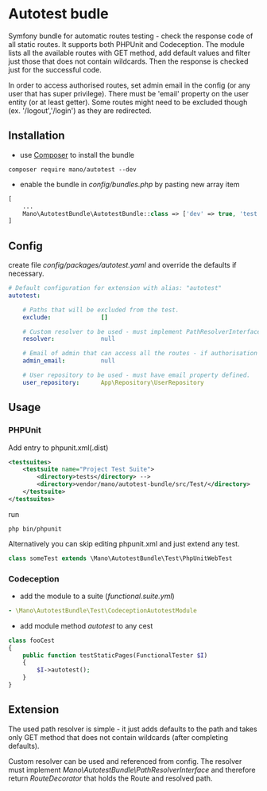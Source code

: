 # Autotest budle

Symfony bundle for automatic routes testing - check the response code of all static routes. 
It supports both PHPUnit and Codeception. The module lists all the available routes with GET method, add default values and filter just those that does not
contain wildcards. Then the response is checked just for the successful code. 

In order to access authorised routes, set admin email in the config (or any user that has super privilege). 
There must be 'email' property on the user entity (or at least getter).
Some routes might need to be excluded though (ex. '/logout','/login') as they are redirected.


Installation
------------

- use  [Composer](https://getcomposer.org/download/) to install the bundle

```console
composer require mano/autotest --dev
```

- enable the bundle in *config/bundles.php* by pasting new array item

```php
[   
    ...
    Mano\AutotestBundle\AutotestBundle::class => ['dev' => true, 'test' => true],
]
```

Config
------------

create file *config/packages/autotest.yaml* and override the defaults if necessary.

```yaml
# Default configuration for extension with alias: "autotest"
autotest:

    # Paths that will be excluded from the test.
    exclude:              []

    # Custom resolver to be used - must implement PathResolverInterface
    resolver:             null

    # Email of admin that can access all the routes - if authorisation needed.
    admin_email:          null

    # User repository to be used - must have email property defined.
    user_repository:      App\Repository\UserRepository
```


Usage
------------

### PHPUnit

Add <directory> entry to phpunit.xml(.dist)
```xml
<testsuites>
    <testsuite name="Project Test Suite">
        <directory>tests</directory> -->
        <directory>vendor/mano/autotest-bundle/src/Test/</directory>
    </testsuite> 
</testsuites>
```

run 
```
php bin/phpunit
```


Alternatively you can skip editing phpunit.xml and just extend any test.

```php
class someTest extends \Mano\AutotestBundle\Test\PhpUnitWebTest
```

### Codeception

- add the module to a suite (*functional.suite.yml*)
```yml
- \Mano\AutotestBundle\Test\CodeceptionAutotestModule
```

- add module method *autotest* to any cest 
```php
class fooCest
{
    public function testStaticPages(FunctionalTester $I)
    {
        $I->autotest();
    }
}
```

Extension
------------
The used path resolver is simple - it just adds defaults  to the path and takes only GET method that does not 
contain wildcards (after completing defaults).

Custom resolver can be used and referenced from config. The resolver must implement 
*Mano\AutotestBundle\PathResolverInterface* and therefore return *RouteDecorator* that holds the Route and resolved path.